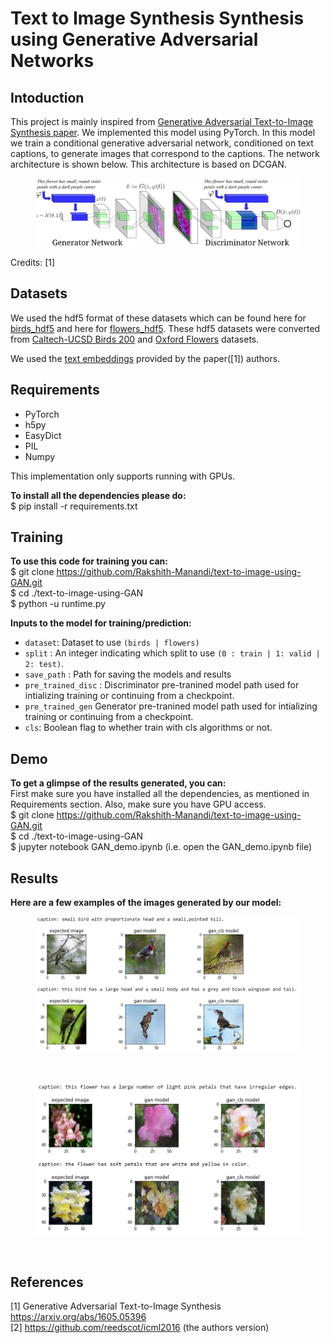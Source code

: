 # Text to Image Synthesis Synthesis using Generative Adversarial Networks

## Intoduction

This project is mainly inspired from [Generative Adversarial Text-to-Image Synthesis paper](https://arxiv.org/abs/1605.05396). We implemented this model using PyTorch. In this model we train a conditional generative adversarial network, conditioned on text captions, to generate images that correspond to the captions. The network architecture is shown below. This architecture is based on DCGAN. 

<figure><img src='images/dcgan_network.png'></figure>
Credits: [1]


## Datasets

We used the hdf5 format of these datasets which can be found here for [birds_hdf5](https://drive.google.com/file/d/1mNhn6MYpBb-JwE86GC1kk0VJsYj-Pn5j/view) and here for [flowers_hdf5](https://drive.google.com/file/d/1EgnaTrlHGaqK5CCgHKLclZMT_AMSTyh8/view). These hdf5 datasets were converted from [Caltech-UCSD Birds 200](http://www.vision.caltech.edu/visipedia/CUB-200.html) and [Oxford Flowers](http://www.robots.ox.ac.uk/~vgg/data/flowers/102/) datasets.

We used the [text embeddings](https://github.com/reedscot/icml2016) provided by the paper([1]) authors. 


## Requirements

- PyTorch 
- h5py
- EasyDict
- PIL
- Numpy

This implementation only supports running with GPUs.<br/>

**To install all the dependencies please do:** <br/>
$ pip install -r requirements.txt<br/>

## Training

**To use this code for training you can:** <br/>
$ git clone https://github.com/Rakshith-Manandi/text-to-image-using-GAN.git <br/>
$ cd ./text-to-image-using-GAN <br/>
$ python -u runtime.py <br/>

**Inputs to the model for training/prediction:**
- `dataset`: Dataset to use `(birds | flowers)`
- `split` : An integer indicating which split to use `(0 : train | 1: valid | 2: test)`.
- `save_path` : Path for saving the models and results
- `pre_trained_disc` : Discriminator pre-tranined model path used for intializing training or continuing from a checkpoint.
- `pre_trained_gen` Generator pre-tranined model path used for intializing training or continuing from a checkpoint.
- `cls`: Boolean flag to whether train with cls algorithms or not.

## Demo

**To get a glimpse of the results generated, you can:** <br/>
First make sure you have installed all the dependencies, as mentioned in Requirements section. Also, make sure you have GPU access. </br>
$ git clone https://github.com/Rakshith-Manandi/text-to-image-using-GAN.git <br/>
$ cd ./text-to-image-using-GAN <br/>
$ jupyter notebook GAN_demo.ipynb  (i.e. open the GAN_demo.ipynb file)<br/>

## Results

**Here are a few examples of the images generated by our model:** <br/>
<figure><img src='images/success_birds.png'></figure> <br/>
<figure><img src='images/success_flowers.png'></figure> <br/>


## References
[1]  Generative Adversarial Text-to-Image Synthesis https://arxiv.org/abs/1605.05396 </br>
[2] https://github.com/reedscot/icml2016 (the authors version)
